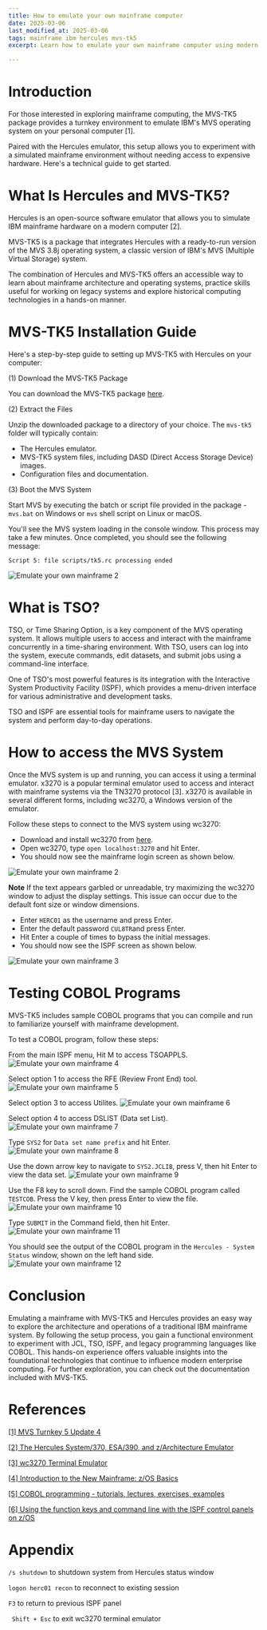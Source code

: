 ```yaml
---
title: How to emulate your own mainframe computer
date: 2025-03-06
last_modified_at: 2025-03-06
tags: mainframe ibm hercules mvs-tk5
excerpt: Learn how to emulate your own mainframe computer using modern hardware and software.

---
```


# Introduction

For those interested in exploring mainframe computing, the MVS-TK5 package provides a turnkey environment to emulate IBM's MVS operating system on your personal computer [1]. 

Paired with the Hercules emulator, this setup allows you to experiment with a simulated mainframe environment without needing access to expensive hardware. Here's a technical guide to get started. 

# What Is Hercules and MVS-TK5?

Hercules is an open-source software emulator that allows you to simulate IBM mainframe hardware on a modern computer [2]. 

MVS-TK5 is a package that integrates Hercules with a ready-to-run version of the MVS 3.8j operating system, a classic version of IBM's MVS (Multiple Virtual Storage) system.

The combination of Hercules and MVS-TK5 offers an accessible way to learn about mainframe architecture and operating systems, practice skills useful for working on legacy systems and explore historical computing technologies in a hands-on manner.

# MVS-TK5 Installation Guide

Here's a step-by-step guide to setting up MVS-TK5 with Hercules on your computer:

(1) Download the MVS-TK5 Package

You can download the MVS-TK5 package [here](https://www.prince-webdesign.nl/tk5).

(2) Extract the Files

Unzip the downloaded package to a directory of your choice. The `mvs-tk5` folder will typically contain:

   - The Hercules emulator.
   - MVS-TK5 system files, including DASD (Direct Access Storage Device) images.
   - Configuration files and documentation.

(3) Boot the MVS System

Start MVS by executing the batch or script file provided in the package - `mvs.bat` on Windows or `mvs` shell script on Linux or macOS.

You'll see the MVS system loading in the console window. This process may take a few minutes. Once completed, you should see the following message:

```Script 5: file scripts/tk5.rc processing ended```

![Emulate your own mainframe 2](/assets/images/2025-03-06-emulate-your-own-mainframe-1.png)

# What is TSO? 

TSO, or Time Sharing Option, is a key component of the MVS operating system. It allows multiple users to access and interact with the mainframe concurrently in a time-sharing environment. With TSO, users can log into the system, execute commands, edit datasets, and submit jobs using a command-line interface.

One of TSO's most powerful features is its integration with the Interactive System Productivity Facility (ISPF), which provides a menu-driven interface for various administrative and development tasks. 

TSO and ISPF are essential tools for mainframe users to navigate the system and perform day-to-day operations.

# How to access the MVS System

Once the MVS system is up and running, you can access it using a terminal emulator. x3270 is a popular terminal emulator used to access and interact with mainframe systems via the TN3270 protocol [3]. x3270 is available in several different forms, including wc3270, a Windows version of the emulator.

Follow these steps to connect to the MVS system using wc3270:

- Download and install wc3270 from [here](http://x3270.bgp.nu/).
- Open wc3270, type ```open localhost:3270``` and hit Enter.
- You should now see the mainframe login screen as shown below.
  
![Emulate your own mainframe 2](/assets/images/2025-03-06-emulate-your-own-mainframe-2.png)

**Note**
If the text appears garbled or unreadable, try maximizing the wc3270 window to adjust the display settings. This issue can occur due to the default font size or window dimensions.

- Enter `HERC01` as the username and press Enter.
- Enter the default password ```CUL8TR```and press Enter.
- Hit Enter a couple of times to bypass the initial messages.
- You should now see the ISPF screen as shown below.
  
![Emulate your own mainframe 3](/assets/images/2025-03-06-emulate-your-own-mainframe-3.png)


# Testing COBOL Programs

 MVS-TK5 includes sample COBOL programs that you can compile and run to familiarize yourself with mainframe development.

To test a COBOL program, follow these steps:

From the main ISPF menu, Hit M to access TSOAPPLS.
![Emulate your own mainframe 4](/assets/images/2025-03-06-emulate-your-own-mainframe-4.png)

Select option 1 to access the RFE (Review Front End) tool. 
![Emulate your own mainframe 5](/assets/images/2025-03-06-emulate-your-own-mainframe-5.png)

Select option 3 to access Utilites.
![Emulate your own mainframe 6](/assets/images/2025-03-06-emulate-your-own-mainframe-6.png)

Select option 4 to access DSLIST (Data set List). 
![Emulate your own mainframe 7](/assets/images/2025-03-06-emulate-your-own-mainframe-7.png)

Type ```SYS2``` for ```Data set name prefix``` and hit Enter.
![Emulate your own mainframe 8](/assets/images/2025-03-06-emulate-your-own-mainframe-8.png)

Use the down arrow key to navigate to ```SYS2.JCLIB```, press V, then hit Enter to view the data set.
![Emulate your own mainframe 9](/assets/images/2025-03-06-emulate-your-own-mainframe-9.png)
  
Use the F8 key to scroll down. Find the sample COBOL program called ```TESTCOB```. Press the V key, then press Enter to view the file. 
![Emulate your own mainframe 10](/assets/images/2025-03-06-emulate-your-own-mainframe-10.png)

Type ```SUBMIT``` in the Command field, then hit Enter. 
 ![Emulate your own mainframe 11](/assets/images/2025-03-06-emulate-your-own-mainframe-11.png)

You should see the output of the COBOL program in the ```Hercules - System Status``` window, shown on the left hand side.
![Emulate your own mainframe 12](/assets/images/2025-03-06-emulate-your-own-mainframe-12.png)

# Conclusion

Emulating a mainframe with MVS-TK5 and Hercules provides an easy way to explore the architecture and operations of a traditional IBM mainframe system. By following the setup process, you gain a functional environment to experiment with JCL, TSO, ISPF, and legacy programming languages like COBOL. This hands-on experience offers valuable insights into the foundational technologies that continue to influence modern enterprise computing. For further exploration, you can check out the documentation included with MVS-TK5.

# References

[[1] MVS Turnkey 5 Update 4](https://www.prince-webdesign.nl/tk5)

[[2] The Hercules System/370, ESA/390, and z/Architecture Emulator](http://www.hercules-390.org/)

[[3] wc3270 Terminal Emulator](http://x3270.bgp.nu/)

[[4] Introduction to the New Mainframe: z/OS Basics](https://www.redbooks.ibm.com/redbooks/pdfs/sg246366.pdf)

[[5] COBOL programming - tutorials, lectures, exercises, examples](https://www.csis.ul.ie/cobol/)

[[6] Using the function keys and command line with the ISPF control panels on z/OS](https://www.ibm.com/docs/en/ibm-mq/9.4?topic=uocpz-using-function-keys-command-line-ispf-control-panels-zos)

# Appendix

```/s shutdown``` to shutdown system from Hercules status window

```logon herc01 recon``` to reconnect to existing session

```F3``` to return to previous ISPF panel

``` Shift + Esc``` to exit wc3270 terminal emulator